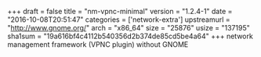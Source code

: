 +++
draft = false
title = "nm-vpnc-minimal"
version = "1.2.4-1"
date = "2016-10-08T20:51:47"
categories = ['network-extra']
upstreamurl = "http://www.gnome.org/"
arch = "x86_64"
size = "25876"
usize = "137195"
sha1sum = "19a616bf4c4112b540356d2b374de85cd5be4a64"
+++
network management framework (VPNC plugin) without GNOME